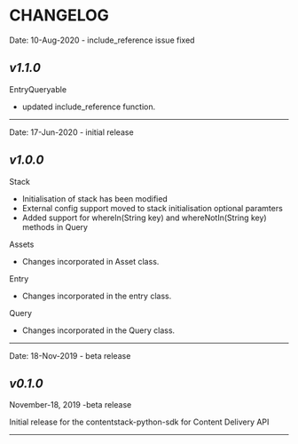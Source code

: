 # CHANGELOG

Date: 10-Aug-2020 - include_reference issue fixed

## _v1.1.0_

EntryQueryable

- updated include_reference function.

-----------------------------

Date: 17-Jun-2020 - initial release

## _v1.0.0_

Stack

- Initialisation of stack has been modified
- External config support moved to stack initialisation optional paramters
- Added support for whereIn(String key) and whereNotIn(String key) methods in Query

Assets

- Changes incorporated in Asset class.

Entry

- Changes incorporated in the entry class.

Query

- Changes incorporated in the Query class.

-----------------------------

Date: 18-Nov-2019 - beta release

## _v0.1.0_

November-18, 2019 -beta release

Initial release for the contentstack-python-sdk for Content Delivery API

-----------------------------
